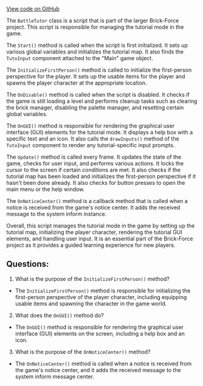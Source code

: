 [View code on GitHub](https://github.com/TieHaxJan/Brick-Force/Assembly-CSharp\BattleTutor.cs)

The `BattleTutor` class is a script that is part of the larger Brick-Force project. This script is responsible for managing the tutorial mode in the game. 

The `Start()` method is called when the script is first initialized. It sets up various global variables and initializes the tutorial map. It also finds the `TutoInput` component attached to the "Main" game object.

The `InitializeFirstPerson()` method is called to initialize the first-person perspective for the player. It sets up the usable items for the player and spawns the player character at the appropriate location.

The `OnDisable()` method is called when the script is disabled. It checks if the game is still loading a level and performs cleanup tasks such as clearing the brick manager, disabling the palette manager, and resetting certain global variables.

The `OnGUI()` method is responsible for rendering the graphical user interface (GUI) elements for the tutorial mode. It displays a help box with a specific text and an icon. It also calls the `drawInputs()` method of the `TutoInput` component to render any tutorial-specific input prompts.

The `Update()` method is called every frame. It updates the state of the game, checks for user input, and performs various actions. It locks the cursor to the screen if certain conditions are met. It also checks if the tutorial map has been loaded and initializes the first-person perspective if it hasn't been done already. It also checks for button presses to open the main menu or the help window.

The `OnNoticeCenter()` method is a callback method that is called when a notice is received from the game's notice center. It adds the received message to the system inform instance.

Overall, this script manages the tutorial mode in the game by setting up the tutorial map, initializing the player character, rendering the tutorial GUI elements, and handling user input. It is an essential part of the Brick-Force project as it provides a guided learning experience for new players.
## Questions: 
 1. What is the purpose of the `InitializeFirstPerson()` method?
- The `InitializeFirstPerson()` method is responsible for initializing the first-person perspective of the player character, including equipping usable items and spawning the character in the game world.

2. What does the `OnGUI()` method do?
- The `OnGUI()` method is responsible for rendering the graphical user interface (GUI) elements on the screen, including a help box and an icon.

3. What is the purpose of the `OnNoticeCenter()` method?
- The `OnNoticeCenter()` method is called when a notice is received from the game's notice center, and it adds the received message to the system inform message center.